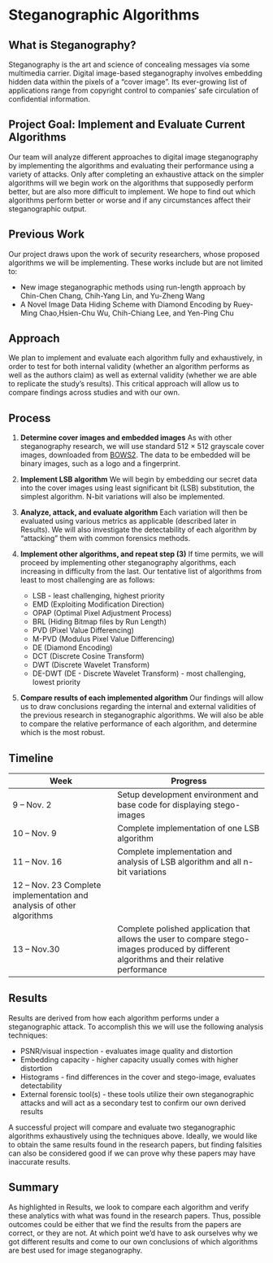 # Steganographic Algorithms
## What is Steganography?
Steganography is the art and science of concealing messages via some multimedia carrier. Digital image-based steganography involves embedding hidden data within the pixels of a “cover image”. Its ever-growing list of applications range from copyright control to companies’ safe circulation of confidential information.

## Project Goal: Implement and Evaluate Current Algorithms
Our team will analyze different approaches to digital image steganography by implementing the algorithms and evaluating their performance using a variety of attacks. Only after completing an exhaustive attack on the simpler algorithms will we begin work on the algorithms that supposedly perform better, but are also more difficult to implement. We hope to find out which algorithms perform better or worse and if any circumstances affect their steganographic output.

## Previous Work
Our project draws upon the work of security researchers, whose proposed algorithms we will be implementing. These works include but are not limited to:

* New image steganographic methods using run-length approach by Chin-Chen Chang, Chih-Yang
Lin, and Yu-Zheng Wang
* A Novel Image Data Hiding Scheme with Diamond Encoding by Ruey-Ming Chao,Hsien-Chu Wu,
Chih-Chiang Lee, and Yen-Ping Chu

## Approach
We plan to implement and evaluate each algorithm fully and exhaustively, in order to test for both internal validity (whether an algorithm performs as well as the authors claim) as well as external validity (whether we are able to replicate the study’s results). This critical approach will allow us to compare findings across studies and with our own.

## Process
1. **Determine cover images and embedded images**
	As with other steganography research, we will use standard 512 × 512 grayscale cover images, downloaded from [BOWS2](http://dud.inf.tu-dresden.de/~westfeld/rsp/). The data to be embedded will be binary images, such as a logo and a fingerprint.

2. **Implement LSB algorithm**
	We will begin by embedding our secret data into the cover images using least significant bit (LSB) substitution, the simplest algorithm. N-bit variations will also be implemented.

3. **Analyze, attack, and evaluate algorithm**
	Each variation will then be evaluated using various metrics as applicable (described later in Results). We will also investigate the detectability of each algorithm by “attacking” them with common forensics methods.

4. **Implement other algorithms, and repeat step (3)**
	If time permits, we will proceed by implementing other steganography algorithms, each increasing in difficulty from the last. Our tentative list of algorithms from least to most challenging are as follows:
	* LSB - least challenging, highest priority
	* EMD (Exploiting Modification Direction)
	* OPAP (Optimal Pixel Adjustment Process)
	* BRL (Hiding Bitmap files by Run Length)
	* PVD (Pixel Value Differencing)
	* M-PVD (Modulus Pixel Value Differencing)
	* DE (Diamond Encoding)
	* DCT (Discrete Cosine Transform)
	* DWT (Discrete Wavelet Transform)
	* DE-DWT (DE - Discrete Wavelet Transform) - most challenging, lowest priority
	
5. **Compare results of each implemented algorithm**
	Our findings will allow us to draw conclusions regarding the internal and external validities of the previous research in steganographic algorithms. We will also be able to compare the relative performance of each algorithm, and determine which is the most robust.

## Timeline
| Week        | Progress |
| ----------- | -------- |
| 9 – Nov. 2  | Setup development environment and base code for displaying stego-images |
| 10 – Nov. 9 | Complete implementation of one LSB algorithm |
| 11 – Nov. 16 | Complete implementation and analysis of LSB algorithm and all n-bit variations |
| 12 – Nov. 23 Complete implementation and analysis of other algorithms |
| 13 – Nov.30 | Complete polished application that allows the user to compare stego-images produced by different algorithms and their relative performance |

## Results
Results are derived from how each algorithm performs under a steganographic attack. To accomplish this we will use the following analysis techniques:
* PSNR/visual inspection - evaluates image quality and distortion
* Embedding capacity - higher capacity usually comes with higher distortion
* Histograms - find differences in the cover and stego-image, evaluates detectability
* External forensic tool(s) - these tools utilize their own steganographic attacks and will act as a secondary test to confirm our own derived results

A successful project will compare and evaluate two steganographic algorithms exhaustively using the techniques above. Ideally, we would like to obtain the same results found in the research papers, but finding falsities can also be considered good if we can prove why these papers may have inaccurate results.

## Summary
As highlighted in Results, we look to compare each algorithm and verify these analytics with what was found in the research papers. Thus, possible outcomes could be either that we find the results from the papers are correct, or they are not. At which point we’d have to ask ourselves why we got different results and come to our own conclusions of which algorithms are best used for image steganography.
